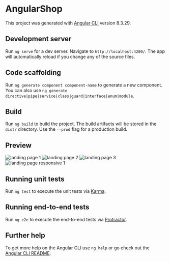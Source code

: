 # AngularShop

This project was generated with [Angular CLI](https://github.com/angular/angular-cli) version 8.3.29.

## Development server

Run `ng serve` for a dev server. Navigate to `http://localhost:4200/`. The app will automatically reload if you change any of the source files.

## Code scaffolding

Run `ng generate component component-name` to generate a new component. You can also use `ng generate directive|pipe|service|class|guard|interface|enum|module`.

## Build

Run `ng build` to build the project. The build artifacts will be stored in the `dist/` directory. Use the `--prod` flag for a production build.

## Preview
![landing page 1](https://user-images.githubusercontent.com/58261204/121815613-e5db0a00-cc66-11eb-9dec-6ba395651158.PNG)
![landing page 2](https://user-images.githubusercontent.com/58261204/121815624-f25f6280-cc66-11eb-928d-49292345b2f0.PNG)
![landing page 3](https://user-images.githubusercontent.com/58261204/121815627-f68b8000-cc66-11eb-85da-993426820e8c.PNG)
![landing page responsive 1](https://user-images.githubusercontent.com/58261204/121815634-fb503400-cc66-11eb-82cc-753a7d72e5b6.PNG)


## Running unit tests

Run `ng test` to execute the unit tests via [Karma](https://karma-runner.github.io).

## Running end-to-end tests

Run `ng e2e` to execute the end-to-end tests via [Protractor](http://www.protractortest.org/).

## Further help

To get more help on the Angular CLI use `ng help` or go check out the [Angular CLI README](https://github.com/angular/angular-cli/blob/master/README.md).
